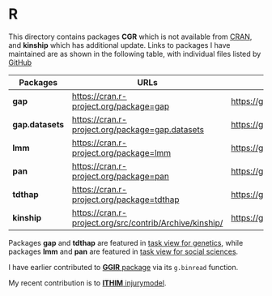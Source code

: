 # R

This directory contains packages **CGR** which is not available from  [CRAN](http://cran.r-project.org), and **kinship** which has additional update. Links to packages I have maintained  are as shown in the following table, with individual files listed by [GitHub](https://github.com/cran)

**Packages** | URLs | Files
--------|---------------------------------------------|----------------------------
**gap** | https://cran.r-project.org/package=gap      | https://github.com/cran/gap
**gap.datasets** | https://cran.r-project.org/package=gap.datasets | https://github.com/cran/gap.datasets
**lmm** | https://cran.r-project.org/package=lmm      | https://github.com/cran/lmm
**pan** | https://cran.r-project.org/package=pan      | https://github.com/cran/pan
**tdthap**  | https://cran.r-project.org/package=tdthap | https://github.com/cran/tdthap
**kinship** | https://cran.r-project.org/src/contrib/Archive/kinship/ | https://github.com/cran/kinship

Packages **gap** and **tdthap** are featured in [task view for genetics](https://cran.r-project.org/web/views/Genetics.html), while packages **lmm** and **pan** are featured in [task view for social sciences](https://cran.r-project.org/web/views/SocialSciences.html).
 
I have earlier contributed to [**GGIR** package](https://cran.r-project.org/package=GGIR) via its `g.binread` function.

My recent contribution is to [**ITHIM** injurymodel](https://github.com/ithim/injurymodel).
